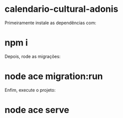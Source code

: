 # calendario-cultural-adonis

<p>
Primeiramente instale as dependências com: 
</p>
<h1> npm i </h1>

<p>
Depois, rode as migrações:
<p>
<h1>  node ace migration:run </h1>
</p>

<p>
Enfim, execute o projeto: 
</p>
<h1>  node ace serve </h1> 
